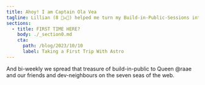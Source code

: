 ```yaml
---
title: Ahoy! I am Captain Ola Vea
tagline: Lillian (8 🏴‍☠️👸) helped me turn my Build-in-Public-Sessions into a treasure hunt. So that every Session i do makes my work-life that little bit more worthwhile.
sections:
  - title: FIRST TIME HERE?
    body: ./_section0.md
    cta:
      path: /blog/2023/10/10
      label: Taking a First Trip With Astro
---
```


And bi-weekly we spread that treasure of build-in-public to Queen @raae and our friends and dev-neighbours on the seven seas of the web.